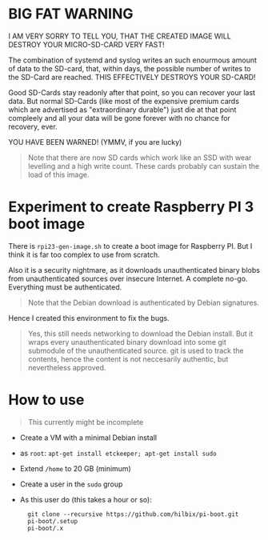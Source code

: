 # BIG FAT WARNING

I AM VERY SORRY TO TELL YOU, THAT THE CREATED IMAGE WILL DESTROY YOUR MICRO-SD-CARD VERY FAST!

The combination of systemd and syslog writes an such enourmous amount of data to the SD-card,
that, within days, the possible number of writes to the SD-Card are reached.
THIS EFFECTIVELY DESTROYS YOUR SD-CARD!

Good SD-Cards stay readonly after that point, so you can recover your last data.
But normal SD-Cards (like most of the expensive premium cards which are advertised as "extraordinary durable")
just die at that point compleely and all your data will be gone forever with no chance for recovery, ever.

YOU HAVE BEEN WARNED!  (YMMV, if you are lucky)

> Note that there are now SD cards which work like an SSD with wear levelling and a high write count.
> These cards probably can sustain the load of this image.

# Experiment to create Raspberry PI 3 boot image

There is `rpi23-gen-image.sh` to create a boot image for Raspberry PI.
But I think it is far too complex to use from scratch.

Also it is a security nightmare, as it downloads unauthenticated binary blobs from unauthenticated sources over insecure Internet.
A complete no-go.  Everything must be authenticated.

> Note that the Debian download is authenticated by Debian signatures.

Hence I created this environment to fix the bugs.

> Yes, this still needs networking to download the Debian install.
> But it wraps every unauthenticated binary download into some git submodule of the unauthenticated source.
> git is used to track the contents, hence the content is not neccesarily authentic, but nevertheless approved.


# How to use

> This currently might be incomplete

- Create a VM with a minimal Debian install
- as `root`: `apt-get install etckeeper; apt-get install sudo`
- Extend `/home` to 20 GB (minimum)
- Create a user in the `sudo` group
- As this user do (this takes a hour or so):

        git clone --recursive https://github.com/hilbix/pi-boot.git
        pi-boot/.setup
        pi-boot/.x

